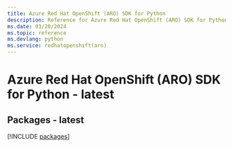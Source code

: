 ```yaml
---
title: Azure Red Hat OpenShift (ARO) SDK for Python
description: Reference for Azure Red Hat OpenShift (ARO) SDK for Python
ms.date: 03/20/2024
ms.topic: reference
ms.devlang: python
ms.service: redhatopenshift(aro)
---
```

# Azure Red Hat OpenShift (ARO) SDK for Python - latest
## Packages - latest
[!INCLUDE [packages](red-hat-openshift-(aro)-index.md)]